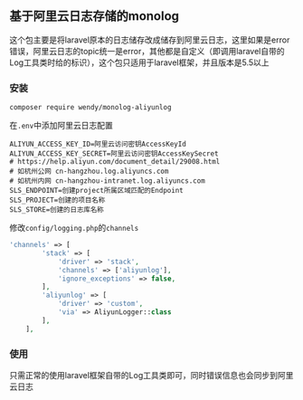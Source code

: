 ## 基于阿里云日志存储的monolog

这个包主要是将laravel原本的日志储存改成储存到阿里云日志，这里如果是error错误，阿里云日志的topic统一是error，其他都是自定义（即调用laravel自带的Log工具类时给的标识），这个包只适用于laravel框架，并且版本是5.5以上

### 安装

```
composer require wendy/monolog-aliyunlog
```

在`.env`中添加阿里云日志配置

```
ALIYUN_ACCESS_KEY_ID=阿里云访问密钥AccessKeyId
ALIYUN_ACCESS_KEY_SECRET=阿里云访问密钥AccessKeySecret
# https://help.aliyun.com/document_detail/29008.html
# 如杭州公网 cn-hangzhou.log.aliyuncs.com
# 如杭州内网 cn-hangzhou-intranet.log.aliyuncs.com
SLS_ENDPOINT=创建project所属区域匹配的Endpoint
SLS_PROJECT=创建的项目名称
SLS_STORE=创建的日志库名称
```

修改`config/logging.php`的`channels`

```php
'channels' => [
        'stack' => [
            'driver' => 'stack',
            'channels' => ['aliyunlog'],
            'ignore_exceptions' => false,
        ],
        'aliyunlog' => [
            'driver' => 'custom',
            'via' => AliyunLogger::class
        ],
    ],
```

### 使用

只需正常的使用laravel框架自带的Log工具类即可，同时错误信息也会同步到阿里云日志

